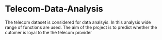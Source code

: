 # Telecom-Data-Analysis
The telecom dataset is considered for data analsyis. In this analysis wide range of functions are used. The aim of the project is to predict whether the cutomer is loyal to the the telecom provider

